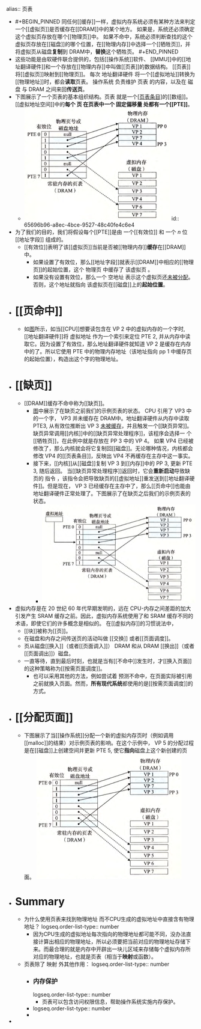 alias:: 页表

- #+BEGIN_PINNED
  同任何[[缓存]]一样，虚拟内存系统必须有某种方法来判定一个[[虚拟页]]是否缓存在[[DRAM]]中的某个地方。
  如果是，系统还必须确定这个虚拟页存放在哪个[[物理页]]中。
  如果不命中，系统必须判断查找的这个虚拟页存放在[[磁盘]]的哪个位置，在[[物理内存]]中选择一个[[牺牲页]]，并将虚拟页从磁盘**复制**到 DRAM中，**替换**这个牺牲页。
  #+END_PINNED
- 这些功能是由软硬件联合提供的，包括[[操作系统]]软件、 [[MMU]]中的[[地址翻译硬件]]和一个存放在[[物理内存]]中叫做[[页表]]的数据结构。
  [[页表]]将[[虚拟页]]映射到[[物理页]]。
  每次 地址翻译硬件 将一个[[虚拟地址]]转换为[[物理地址]]时，都会**读取**页表。
  操作系统 负责维护 页表 的内容，以及在 磁盘 与 DRAM 之间来回**传送页**。
- 下图展示了一个页表的基本组织结构。页表 就是一个[[页表条目]](PTE)的[[数组]]。[[虚拟地址空间]]中的**每个 页 在页表中一个 固定偏移量 处都有一个[[PTE]]**。
	- ![image.png](../assets/image_1701359498580_0.png)
	  id:: 65696b96-a8ec-4bce-9527-48c40fe4c6e4
- 为了我们的目的，我们将假设每个[[PTE]]是由 一个[[有效位]] 和 一个 $n$ 位[[地址字段]] 组成的。
	- [[有效位]]表明了该[[虚拟页]]当前是否被[[物理内存]]**缓存**在[[DRAM]]中。
		- 如果设置了有效位，那么[[地址字段]]就表示[[DRAM]]中相应的[[物理页]]的起始位置，这个 物理页 中缓存了 该虚拟页 。
		- 如果没有设置有效位，那么一个 空地址 表示这个虚拟页还[未被分配]([[未分配页]])。
		  否则，这个地址就指向 该虚拟页在[[磁盘]]上的**起始位置**。
- # [[页命中]]
	- 如[图](((65696b96-a8ec-4bce-9527-48c40fe4c6e4)))所示，如当[[CPU]]想要读包含在 VP 2 中的虚拟内存的一个字时,  [[地址翻译硬件]]将 虚拟地址 作为一个索引来定位 PTE 2, 并从内存中读取它。因为设置了有效位，那么地址翻译硬件就知道 VP 2 是缓存在内存中的了。所以它使用 PTE 中的物理内存地址（该地址指向 pp 1 中缓存页的起始位置），构造出这个字的物理地址。
- # [[缺页]]
	- [[DRAM]]缓存不命中称为[[缺页]]。
		- [图](((65696b96-a8ec-4bce-9527-48c40fe4c6e4)))中展示了在缺页之前我们的示例页表的状态。 
		  CPU 引用了 VP3 中的一个字， VP3 并未缓存在 DRAM中。地址翻译硬件从内存中读取 PTE3, 从有效位推断出 VP 3 [未被缓存]([[未缓存页]])，并且触发一个[[缺页异常]]。缺页异常调用[[内核]]中的[[缺页异常处理程序]]，该程序会选择一 个[[牺牲页]]，在此例中就是存放在 PP 3 中的 VP 4。
		  如果 VP4 已经被修改了，那么内核就会将它复制回[[磁盘]]。无论哪种情况，内核都会修改 VP4 的[[页表条目]]，反映出 VP4 不再缓存在主存中这一事实。
		- 接下来，[[内核]]从[[磁盘]]复制 VP 3 到[[内存]]中的 PP 3, 更新 PTE 3, 随后返回。
		  当[[缺页异常处理程序]]返回时，它会**重新启动**导致缺页的 指令 ，该指令会把导致缺页的[[虚拟地址]]重发送到[[地址翻译硬件]]。但是现在， VP 3 已经缓存在主存中了，那么[[页命中]]也能由地址翻译硬件正常处理了。下图展示了在缺页之后我们的示例页表的状态。
			- ![image.png](../assets/image_1701408429782_0.png)
- 虚拟内存是在 20 世纪 60 年代早期发明的，远在 CPU-内存之间差距的加大引发产生 SRAM 缓存之前。因此，虚拟内存系统使用了和 SRAM 缓存不同的术语，即使它们的许多概念是相似的。
  在[[虚拟内存]]的习惯说法中，
	- [[块]]被称为[[页]]。
	- 在磁盘和内存之间传送页的活动叫做 [[交换]] 或者[[页面调度]]。
	- 页从磁盘[[换入]]（或者[[页面调入]]） DRAM 和从 DRAM [[换出]]（或者[[页面调出]]）磁盘。
	- 一直等待，直到最后时刻，也就是当有[[不命中]]发生时，才[[换入页面]]的这种策略称为[[按需页面调度]]。
		- 也可以采用其他的方法，例如尝试着 预测不命中，在页面实际被引用之前就换入页面。然而，**所有现代系统**都使用的是[[按需页面调度]]的方式。
- # [[分配页面]]
	- 下图展示了当[[操作系统]]分配一个新的虚拟内存页时（例如调用[[malloc]]的结果）对示例页表的影响。在这个示例中， VP 5 的分配过程是在[[磁盘]]上创建空间并更新 PTE 5, 使它**指向**磁盘上这个新创建的页面。
	  ![image.png](../assets/image_1701409917875_0.png)
- # Summary
	- 为什么使用页表来找到物理地址 而不CPU生成的虚拟地址中直接含有物理地址？
	  logseq.order-list-type:: number
		- 因为CPU生成的虚拟地址每次指向的物理地址都可能不同，没办法直接计算出相应的物理地址，所以必须要把当前对应的物理地址存储下来。而最合理的就是内存中开辟出一块儿区域来存储每个虚拟内存所对应的物理地址，也就是页表（相当于**映射**或函数）。
	- 页表除了 映射 外其他作用：
	  logseq.order-list-type:: number
		- ### **内存保护**
		  logseq.order-list-type:: number
			- 页表可以包含访问权限信息，帮助操作系统实施内存保护。
		- logseq.order-list-type:: number
		-
-